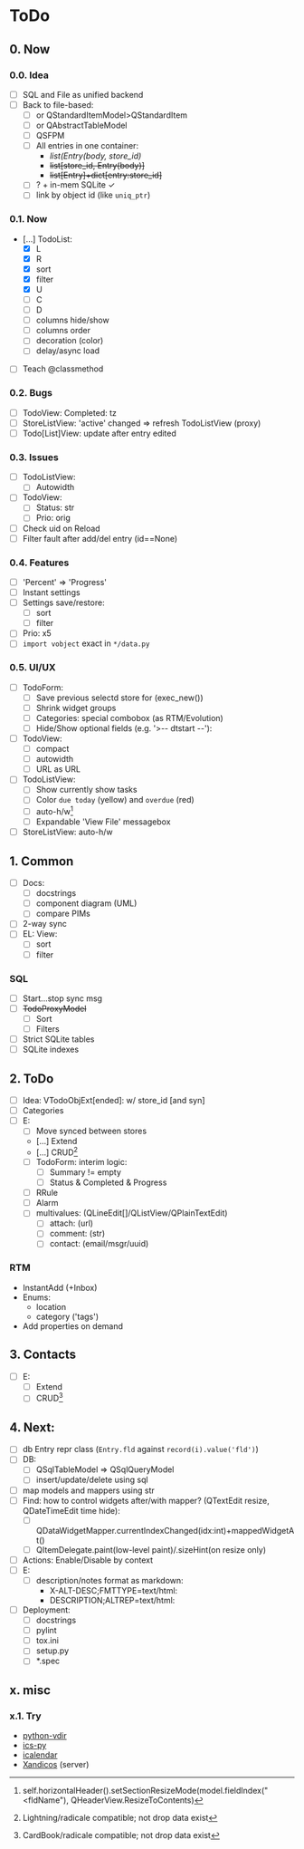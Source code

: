 # ToDo

## 0. Now

### 0.0. Idea
- [ ] SQL and File as unified backend
- [ ] Back to file-based:
  - [ ] or QStandardItemModel>QStandardItem
  - [ ] or QAbstractTableModel
  - [ ] QSFPM
  - [ ] All entries in one container:
    - *list(Entry(body, store_id)*
    - ~~list[store_id, Entry(body)]~~
    - ~~list[Entry]+dict[entry:store_id]~~
  - [ ] ? + in-mem SQLite &check;
  - [ ] link by object id (like `uniq_ptr`)

### 0.1. Now
- […] TodoList:
  - [x] L
  - [x] R
  - [x] sort
  - [x] filter
  - [x] U
  - [ ] C
  - [ ] D
  - [ ] columns hide/show
  - [ ] columns order
  - [ ] decoration (color)
  - [ ] delay/async load
- [ ] Teach @classmethod

### 0.2. Bugs
- [ ] TodoView: Completed: tz
- [ ] StoreListView: 'active' changed => refresh TodoListView (proxy)
- [ ] Todo[List]View: update after entry edited

### 0.3. Issues
- [ ] TodoListView:
  - [ ] Autowidth
- [ ] TodoView:
  - [ ] Status: str
  - [ ] Prio: orig
- [ ] Check uid on Reload
- [ ] Filter fault after add/del entry (id==None)

### 0.4. Features
- [ ] 'Percent' => 'Progress'
- [ ] Instant settings
- [ ] Settings save/restore:
  - [ ] sort
  - [ ] filter
- [ ] Prio: x5
- [ ] `import vobject` exact in `*/data.py`

### 0.5. UI/UX
- [ ] TodoForm:
  - [ ] Save previous selectd store for (exec_new())
  - [ ] Shrink widget groups
  - [ ] Categories: special combobox (as RTM/Evolution)
  - [ ] Hide/Show optional fields (e.g. '>-- dtstart --'):
- [ ] TodoView:
  - [ ] compact
  - [ ] autowidth
  - [ ] URL as URL
- [ ] TodoListView:
  - [ ] Show currently show tasks
  - [ ] Color `due today` (yellow) and `overdue` (red)
  - [ ] auto-h/w[^1]
  - [ ] Expandable 'View File' messagebox
- [ ] StoreListView: auto-h/w

## 1. Common
- [ ] Docs:
  - [ ] docstrings
  - [ ] component diagram (UML)
  - [ ] compare PIMs
- [ ] 2-way sync
- [ ] EL: View:
  - [ ] sort
  - [ ] filter

### SQL
- [ ] Start...stop sync msg
- [ ] ~~TodoProxyModel~~
  - [ ] Sort
  - [ ] Filters
- [ ] Strict SQLite tables
- [ ] SQLite indexes

## 2. ToDo

- [ ] Idea: VTodoObjExt[ended]: w/ store_id [and syn]
- [ ] Categories
- [ ] E:
  - [ ] Move synced between stores
  - […] Extend
  - […] CRUD[^2]
  - [ ] TodoForm: interim logic:
    - [ ] Summary != empty
    - [ ] Status & Completed & Progress
  - [ ] RRule
  - [ ] Alarm
  - [ ] multivalues: (QLineEdit[]/QListView/QPlainTextEdit)
     - [ ] attach: (url)
     - [ ] comment: (str)
     - [ ] contact: (email/msgr/uuid)

### RTM
- InstantAdd (+Inbox)
- Enums:
  - location
  - category ('tags')
- Add properties on demand

## 3. Contacts
- [ ] E:
  - [ ] Extend
  - [ ] CRUD[^3]

## 4. Next:
- [ ] db Entry repr class (`Entry.fld` against `record(i).value('fld')`)
- [ ] DB:
  - [ ] QSqlTableModel => QSqlQueryModel
  - [ ] insert/update/delete using sql
- [ ] map models and mappers using str
- [ ] Find: how to control widgets after/with mapper? (QTextEdit resize, QDateTimeEdit time hide):
  - [ ] QDataWidgetMapper.currentIndexChanged(idx:int)+mappedWidgetAt()
  - [ ] QItemDelegate.paint(low-level paint)/.sizeHint(on resize only)
- [ ] Actions: Enable/Disable by context
- [ ] E:
  - [ ] description/notes format as markdown:
     - X-ALT-DESC;FMTTYPE=text/html:
     - DESCRIPTION;ALTREP=text/html:
- [ ] Deployment:
  - [ ] docstrings
  - [ ] pylint
  - [ ] tox.ini
  - [ ] setup.py
  - [ ] \*.spec

## x. misc

### x.1. Try
- [python-vdir](https://github.com/pimutils/python-vdir)
- [ics-py](https://github.com/ics-py/ics-py/)
- [icalendar](https://github.com/collective/icalendar/)
- [Xandicos](https://github.com/jelmer/xandikos) (server)

[^1]: self.horizontalHeader().setSectionResizeMode(model.fieldIndex("<fldName"), QHeaderView.ResizeToContents)
[^2]: Lightning/radicale compatible; not drop data exist
[^3]: CardBook/radicale compatible; not drop data exist

